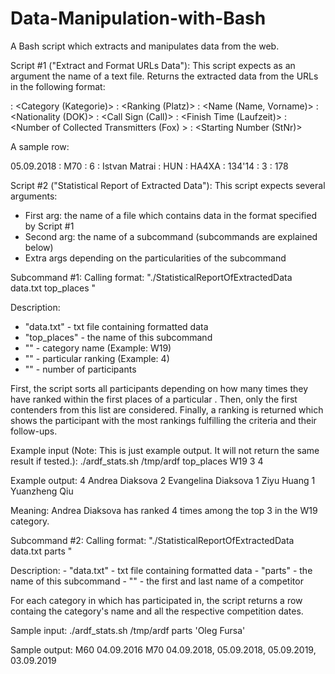 # Data-Manipulation-with-Bash
A Bash script which extracts and manipulates data from the web. 

Script #1 ("Extract and Format URLs Data"):
This script expects as an argument the name of a text file.
Returns the extracted data from the URLs in the following format:

<Date> : <Category (Kategorie)> : <Ranking (Platz)> : <Name (Name, Vorname)> : <Nationality (DOK)> : <Call Sign (Call)> : <Finish Time (Laufzeit)> : <Number of Collected Transmitters (Fox) > : <Starting Number (StNr)>

A sample row:

05.09.2018 : M70 : 6 : Istvan Matrai : HUN : HA4XA : 134'14 : 3 : 178
  
Script #2 ("Statistical Report of Extracted Data"):
This script expects several arguments:
  - First arg: the name of a file which contains data in the format specified by Script #1
  - Second arg: the name of a subcommand (subcommands are explained below)
  - Extra args depending on the particularities of the subcommand
  
Subcommand #1:
Calling format: "./StatisticalReportOfExtractedData data.txt top_places <category> <m> <n>"
  
Description:
  - "data.txt" - txt file containing formatted data
  - "top_places" - the name of this subcommand
  - "<category>" - category name (Example: W19)
  - "<m>" - particular ranking (Example: 4)
  - "<n>" - number of participants
  
  First, the script sorts all participants depending on how many times they have ranked within the first <m> places of a particular <category>. Then, only the first <n> contenders from this list are considered. Finally, a ranking is returned which shows the participant with the most rankings fulfilling the criteria and their <n-1> follow-ups.
  
  Example input (Note: This is just example output. It will not return the same result if tested.):
  ./ardf_stats.sh /tmp/ardf top_places W19 3 4
  
  Example output:
  4 Andrea Diaksova
  2 Evangelina Diaksova
  1 Ziyu Huang
  1 Yuanzheng Qiu
  
  Meaning: Andrea Diaksova has ranked 4 times among the top 3 in the W19 category.
  
  Subcommand #2:
  Calling format: "./StatisticalReportOfExtractedData data.txt parts <name>"
  
  Description:
    - "data.txt" - txt file containing formatted data
    - "parts" - the name of this subcommand
    - "<name>" - the first and last name of a competitor
  
  For each category in which <name> has participated in, the script returns a row containg the category's name and all the respective competition dates.
  
  Sample input:
  ./ardf_stats.sh /tmp/ardf parts 'Oleg Fursa'
  
  Sample output:
  M60 04.09.2016
  M70 04.09.2018, 05.09.2018, 05.09.2019, 03.09.2019

